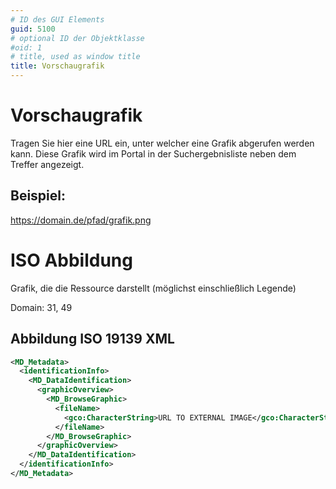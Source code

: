 ```yaml
---
# ID des GUI Elements
guid: 5100
# optional ID der Objektklasse
#oid: 1
# title, used as window title
title: Vorschaugrafik
---
```


# Vorschaugrafik

Tragen Sie hier eine URL ein, unter welcher eine Grafik abgerufen werden kann. Diese Grafik wird im Portal in der Suchergebnisliste neben dem Treffer angezeigt.

## Beispiel:

https://domain.de/pfad/grafik.png

# ISO Abbildung

Grafik, die die Ressource darstellt (möglichst einschließlich Legende)

Domain: 31, 49


## Abbildung ISO 19139 XML

```XML
<MD_Metadata>
  <identificationInfo>
    <MD_DataIdentification>
      <graphicOverview>
        <MD_BrowseGraphic>
          <fileName>
            <gco:CharacterString>URL TO EXTERNAL IMAGE</gco:CharacterString>
          </fileName>
        </MD_BrowseGraphic>
      </graphicOverview>
    </MD_DataIdentification>
  </identificationInfo>
</MD_Metadata>
```